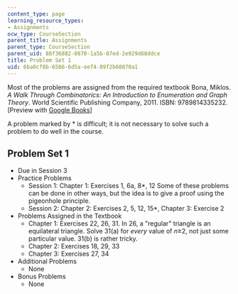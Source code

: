 ```yaml
---
content_type: page
learning_resource_types:
- Assignments
ocw_type: CourseSection
parent_title: Assignments
parent_type: CourseSection
parent_uid: 88f36882-0870-1a5b-07ed-2e929d68ddce
title: Problem Set 1
uid: 6ba0cf8b-6586-6d5a-eef4-89f2b68870a1
---
```


Most of the problems are assigned from the required textbook Bona, Miklos. _A Walk Through Combinatorics: An Introduction to Enumeration and Graph Theory_. World Scientific Publishing Company, 2011. ISBN: 9789814335232. \[Preview with [Google Books](http://books.google.com/books?id=TzJ2L9ZmlQUC&pg=PAfrontcover)\]

A problem marked by \* is difficult; it is not necessary to solve such a problem to do well in the course.

Problem Set 1
-------------

*   Due in Session 3
*   Practice Problems
    *   Session 1: Chapter 1: Exercises 1, 6a, 8\*, 12 Some of these problems can be done in other ways, but the idea is to give a proof using the pigeonhole principle.
    *   Session 2: Chapter 2: Exercises 2, 5, 12, 15\*, Chapter 3: Exercise 2
*   Problems Assigned in the Textbook
    *   Chapter 1: Exercises 22, 26, 31. In 26, a "regular" triangle is an equilateral triangle. Solve 31(a) for _every_ value of _n_≥2, not just some particular value. 31(b) is rather tricky.
    *   Chapter 2: Exercises 18, 29, 33
    *   Chapter 3: Exercises 27, 34
*   Additional Problems
    *   None
*   Bonus Problems
    *   None
